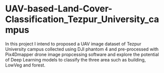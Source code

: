 # UAV-based-Land-Cover-Classification_Tezpur_University_campus
In this project I intend to proposed a UAV image dataset of Tezpur University campus collected using DJI phantom 4 and pre-processed with Pix4Dmapper drone image propcessing software and explore the potential of Deep Learning models to classify the three area such as building, LowVeg and forest. 
